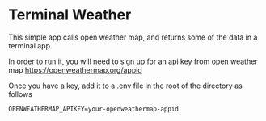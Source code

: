# Terminal Weather

This simple app calls open weather map, and returns some of the data in a terminal app. 

In order to run it, you will need to sign up for an api key from open weather map https://openweathermap.org/appid

Once you have a key, add it to a .env file in the root of the directory as follows

```
OPENWEATHERMAP_APIKEY=your-openweathermap-appid
```